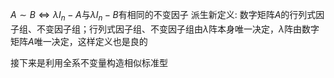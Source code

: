 $A\sim B\iff\lambda I_n-A$与$\lambda I_n-B$有相同的不变因子
派生新定义: 数字矩阵$A$的行列式因子组、不变因子组；行列式因子组、不变因子组由$\lambda$阵本身唯一决定，$\lambda$阵由数字矩阵$A$唯一决定，这样定义也是良的

接下来是利用全系不变量构造相似标准型
